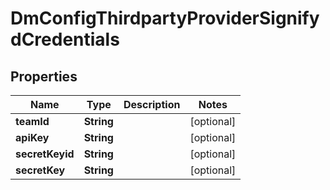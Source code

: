 
# DmConfigThirdpartyProviderSignifydCredentials

## Properties
Name | Type | Description | Notes
------------ | ------------- | ------------- | -------------
**teamId** | **String** |  |  [optional]
**apiKey** | **String** |  |  [optional]
**secretKeyid** | **String** |  |  [optional]
**secretKey** | **String** |  |  [optional]




